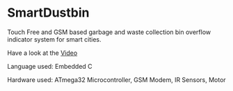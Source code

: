 # SmartDustbin
Touch Free and GSM based garbage and waste collection bin overflow indicator system for smart cities.

Have a look at the [Video](https://drive.google.com/open?id=0B2sAsE4hQ8n7NW9xYUFGN2pUdWs)

Language used: Embedded C

Hardware used: ATmega32 Microcontroller, GSM Modem, IR Sensors, Motor
